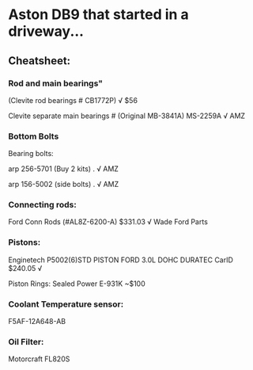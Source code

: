# Aston DB9 that started in a driveway...



## Cheatsheet:
### Rod and main bearings"
(Clevite rod bearings # CB1772P) √ $56

Clevite separate main bearings # (Original MB-3841A) MS-2259A √  AMZ
### Bottom Bolts
Bearing bolts:

arp 256-5701 (Buy 2 kits) . √ AMZ

arp 156-5002 (side bolts) . √ AMZ
### Connecting rods:
Ford Conn Rods (#AL8Z-6200-A) $331.03 √ Wade Ford Parts
### Pistons:
Enginetech P5002(6)STD PISTON FORD 3.0L DOHC DURATEC 
CarID $240.05 √

Piston Rings: Sealed Power E-931K ~$100
### Coolant Temperature sensor:
F5AF-12A648-AB
###  Oil Filter:
Motorcraft FL820S

